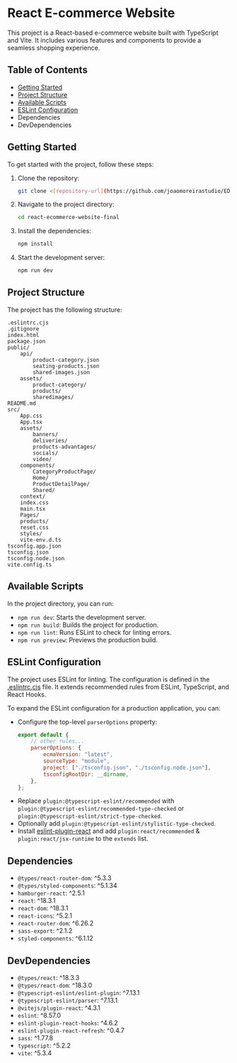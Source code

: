 # React E-commerce Website

This project is a React-based e-commerce website built with TypeScript and Vite. It includes various features and components to provide a seamless shopping experience.

## Table of Contents

-   [Getting Started](#getting-started)
-   [Project Structure](#project-structure)
-   [Available Scripts](#available-scripts)
-   [ESLint Configuration](#eslint-configuration)
-   Dependencies
-   DevDependencies

## Getting Started

To get started with the project, follow these steps:

1. Clone the repository:
    ```sh
    git clone <[repository-url](https://github.com/joaomoreirastudio/EDIT---React-Final-Exercise.git)>
    ```
2. Navigate to the project directory:
    ```sh
    cd react-ecommerce-website-final
    ```
3. Install the dependencies:
    ```sh
    npm install
    ```
4. Start the development server:
    ```sh
    npm run dev
    ```

## Project Structure

The project has the following structure:

```
.eslintrc.cjs
.gitignore
index.html
package.json
public/
    api/
        product-category.json
        seating-products.json
        shared-images.json
    assets/
        product-category/
        products/
        sharedimages/
README.md
src/
    App.css
    App.tsx
    assets/
        banners/
        deliveries/
        products-advantages/
        socials/
        video/
    components/
        CategoryProductPage/
        Home/
        ProductDetailPage/
        Shared/
    context/
    index.css
    main.tsx
    Pages/
    products/
    reset.css
    styles/
    vite-env.d.ts
tsconfig.app.json
tsconfig.json
tsconfig.node.json
vite.config.ts
```

## Available Scripts

In the project directory, you can run:

-   `npm run dev`: Starts the development server.
-   `npm run build`: Builds the project for production.
-   `npm run lint`: Runs ESLint to check for linting errors.
-   `npm run preview`: Previews the production build.

## ESLint Configuration

The project uses ESLint for linting. The configuration is defined in the [.eslintrc.cjs](.eslintrc.cjs) file. It extends recommended rules from ESLint, TypeScript, and React Hooks.

To expand the ESLint configuration for a production application, you can:

-   Configure the top-level `parserOptions` property:
    ```js
    export default {
        // other rules...
        parserOptions: {
            ecmaVersion: "latest",
            sourceType: "module",
            project: ["./tsconfig.json", "./tsconfig.node.json"],
            tsconfigRootDir: __dirname,
        },
    };
    ```
-   Replace `plugin:@typescript-eslint/recommended` with `plugin:@typescript-eslint/recommended-type-checked` or `plugin:@typescript-eslint/strict-type-checked`.
-   Optionally add `plugin:@typescript-eslint/stylistic-type-checked`.
-   Install [eslint-plugin-react](https://github.com/jsx-eslint/eslint-plugin-react) and add `plugin:react/recommended` & `plugin:react/jsx-runtime` to the `extends` list.

## Dependencies

-   `@types/react-router-dom`: ^5.3.3
-   `@types/styled-components`: ^5.1.34
-   `hamburger-react`: ^2.5.1
-   `react`: ^18.3.1
-   `react-dom`: ^18.3.1
-   `react-icons`: ^5.2.1
-   `react-router-dom`: ^6.26.2
-   `sass-export`: ^2.1.2
-   `styled-components`: ^6.1.12

## DevDependencies

-   `@types/react`: ^18.3.3
-   `@types/react-dom`: ^18.3.0
-   `@typescript-eslint/eslint-plugin`: ^7.13.1
-   `@typescript-eslint/parser`: ^7.13.1
-   `@vitejs/plugin-react`: ^4.3.1
-   `eslint`: ^8.57.0
-   `eslint-plugin-react-hooks`: ^4.6.2
-   `eslint-plugin-react-refresh`: ^0.4.7
-   `sass`: ^1.77.8
-   `typescript`: ^5.2.2
-   `vite`: ^5.3.4
